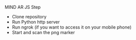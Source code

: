 MIND AR JS
Step
- Clone repository
- Run Python http server
- Run ngrok (if you want to access it on your mobile phone)
- Start and scan the png marker
